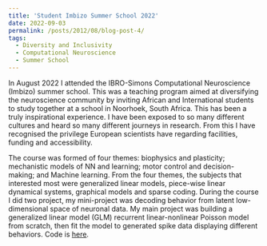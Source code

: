 ```yaml
---
title: 'Student Imbizo Summer School 2022'
date: 2022-09-03
permalink: /posts/2012/08/blog-post-4/
tags:
  - Diversity and Inclusivity
  - Computational Neuroscience
  - Summer School
---
```


In August 2022 I attended the IBRO-Simons Computational Neuroscience (Imbizo) summer school. This was a teaching program aimed at diversifying the neuroscience community by inviting African and International students to study together at a school in Noorhoek, South Africa. This has been a truly inspirational experience. I have been exposed to so many different cultures and heard so many different journeys in research. From this I have recognised the privilege European scientists have regarding facilities, funding and accessibility.

The course was formed of four themes: biophysics and plasticity; mechanistic models of NN and learning; motor control and decision-making; and Machine learning. From the four themes, the subjects that interested most were generalized linear models, piece-wise linear dynamical systems, graphical models and sparse coding. During the course I did two project, my mini-project was decoding behavior from latent low-dimensional space of neuronal data. My main project was building a generalized linear model (GLM) recurrent linear-nonlinear Poisson model from scratch, then fit the model to generated spike data displaying different behaviors. Code is [here](https://github.com/ThomasMullen/izhikevich-spiking-glm-model).

<!-- While I learned lots of applied mathematics to neuroscience, I valued most the interactions I had with students I would not have otherwise. Being exposed to a diverse cohort of intellects showed -->

<!-- This post will show up by default. To disable scheduling of future posts, edit `config.yml` and set `future: false`.  -->
